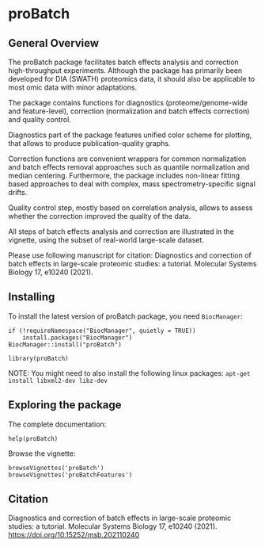 # proBatch

## General Overview

The proBatch package facilitates batch effects analysis and correction high-throughput experiments. 
Although the package has primarily been developed for DIA (SWATH) proteomics data, 
it should also be applicable to most omic data with minor adaptations.
    
The package contains functions for diagnostics (proteome/genome-wide and feature-level), 
correction (normalization and batch effects correction) and quality control.

Diagnostics part of the package features unified color scheme for plotting, 
    that allows to produce publication-quality graphs.

Correction functions are convenient wrappers for common normalization and batch 
effects removal approaches such as quantile normalization and median centering. 
Furthermore, the package includes non-linear fitting based approaches to deal 
with complex, mass spectrometry-specific signal drifts.

Quality control step, mostly based on correlation analysis, allows to assess whether 
the correction improved the quality of the data.

All steps of batch effects analysis and correction are illustrated in the vignette,
    using the subset of real-world large-scale dataset.

Please use following manuscript for citation: 
Diagnostics and correction of batch effects in large-scale proteomic studies: a tutorial. Molecular Systems Biology 17, e10240 (2021).


## Installing

To install the latest version of proBatch package, you need `BiocManager`:

```
if (!requireNamespace("BiocManager", quietly = TRUE))
    install.packages("BiocManager")
BiocManager::install("proBatch") 

library(proBatch)
```


NOTE: You might need to also install the following linux packages:
`apt-get install libxml2-dev libz-dev`


## Exploring the package

The complete documentation:
```
help(proBatch)
```

Browse the vignette:
```
browseVignettes('proBatch')
browseVignettes('proBatchFeatures')
```


## Citation
Diagnostics and correction of batch effects in large-scale proteomic studies: a tutorial. Molecular Systems Biology 17, e10240 (2021). https://doi.org/10.15252/msb.202110240
